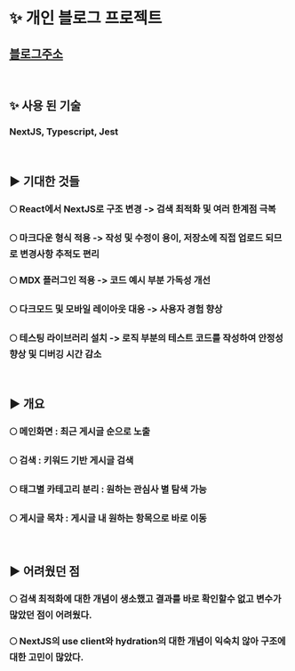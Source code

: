 
# ✨ 개인 블로그 프로젝트
## [블로그주소](https://melon-mochi-dev.vercel.app)
&nbsp;

## ✨ 사용 된 기술
### NextJS, Typescript, Jest
&nbsp;

## ▶ 기대한 것들
### 🌕 React에서 NextJS로 구조 변경 -> 검색 최적화 및 여러 한계점 극복
### 🌕 마크다운 형식 적용 -> 작성 및 수정이 용이, 저장소에 직접 업로드 되므로 변경사항 추적도 편리
### 🌕 MDX 플러그인 적용 -> 코드 예시 부분 가독성 개선
### 🌕 다크모드 및 모바일 레이아웃 대응 -> 사용자 경험 향상
### 🌕 테스팅 라이브러리 설치 -> 로직 부분의 테스트 코드를 작성하여 안정성 향상 및 디버깅 시간 감소
&nbsp;

## ▶ 개요
### 🌕 메인화면 : 최근 게시글 순으로 노출
### 🌕 검색 : 키워드 기반 게시글 검색
### 🌕 태그별 카테고리 분리 : 원하는 관심사 별 탐색 가능
### 🌕 게시글 목차 : 게시글 내 원하는 항목으로 바로 이동
&nbsp;

## ▶ 어려웠던 점
### 🌕 검색 최적화에 대한 개념이 생소했고 결과를 바로 확인할수 없고 변수가 많았던 점이 어려웠다.
### 🌕 NextJS의 use client와 hydration의 대한 개념이 익숙치 않아 구조에 대한 고민이 많았다.